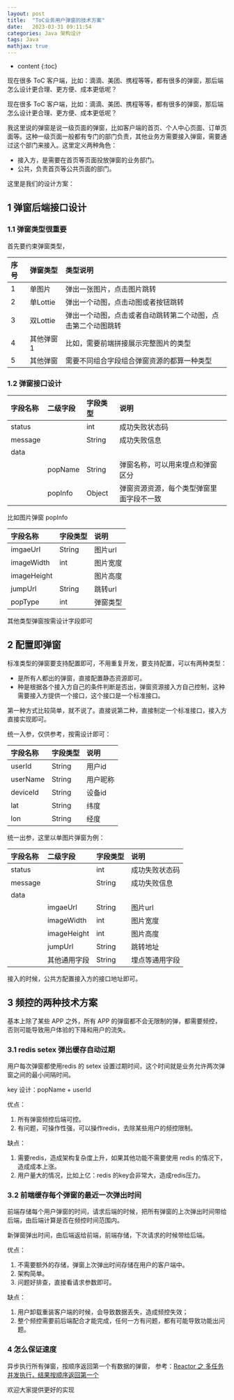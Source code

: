 ```yaml
---
layout: post
title:  "ToC业务用户弹窗的技术方案"
date:   2023-03-31 09:11:54
categories: Java 架构设计
tags: Java
mathjax: true
---
```


* content
{:toc}

现在很多 ToC 客户端，比如：滴滴、美团、携程等等，都有很多的弹窗，那后端怎么设计更合理、更方便、成本更低呢？





现在很多 ToC 客户端，比如：滴滴、美团、携程等等，都有很多的弹窗，那后端怎么设计更合理、更方便、成本更低呢？

我这里说的弹窗是说一级页面的弹窗，比如客户端的首页、个人中心页面、订单页面等。这种一级页面一般都有专门的部门负责，其他业务方需要接入弹窗，需要通过这个部门来接入。这里定义两种角色：

- 接入方，是需要在首页等页面投放弹窗的业务部门。
- 公共，负责首页等公共页面的部门。

这里是我们的设计方案：

## 1 弹窗后端接口设计

### 1.1 弹窗类型很重要

首先要约束弹窗类型，

|  序号   |  弹窗类型  | 类型说明   |
| :- | :- | :- | 
|  1  |  单图片  |  弹出一张图片，点击图片跳转  |
|  2  |  单Lottie  | 弹出一个动图，点击动图或者按钮跳转 |
|  3  |  双Lottie | 弹出一个动图，点击或者自动跳转第二个动图，点击第二个动图跳转|
|  4  |  其他弹窗1 | 比如，需要前端拼接展示完整图片的类型 |
|  5  |  其他弹窗 | 需要不同组合字段组合弹窗资源的都算一种类型 |

### 1.2 弹窗接口设计

| 字段名称   | 二级字段   | 字段类型    | 说明|
| :- | :- | :- | :- |
| status   |    |  int  | 成功失败状态码
|  message  |    |  String  | 成功失败信息
|  data  |    |    |
|    |  popName  | String   | 弹窗名称，可以用来埋点和弹窗区分
|   |  popInfo  |  Object  | 弹窗资源资源，每个类型弹窗里面字段不一致

比如图片弹窗 popInfo

| 字段名称   |  字段类型    | 说明|
| :- | :- | :- |
| imgaeUrl     |  String  | 图片url
|  imageWidth    |  int  | 图片宽度
|  imageHeight    |    | 图片高度
|  jumpUrl    | String   | 跳转url
|  popType    | int   | 弹窗类型

其他类型弹窗按需设计字段即可

## 2 配置即弹窗

标准类型的弹窗要支持配置即可，不用重复开发，要支持配置，可以有两种类型：

- 是所有人都出的弹窗，直接配置静态资源即可。
- 种是根据各个接入方自己的条件判断是否出，弹窗资源接入方自己控制，这种需要接入方提供一个接口，这个接口是一个标准接口。

第一种方式比较简单，就不说了。直接说第二种，直接制定一个标准接口，接入方直接实现即可。

统一入参，仅供参考，按需设计即可：

| 字段名称   |  字段类型    | 说明|
| :- | :- | :- |
| userId|  String  | 用户id
|  userName | String  | 用户昵称
|  deviceId    |  String  | 设备id
|  lat    | String   | 纬度
|  lon    | String   | 经度

统一出参，这里以单图片弹窗为例：

| 字段名称   | 二级字段   | 字段类型    | 说明|
| :- | :- | :- | :- |
| status   |    |  int  | 成功失败状态码
|  message  |    |  String  | 成功失败信息
|  data  |    |    |
|    |  imgaeUrl  | String   | 图片url
|   |  imageWidth  |  int  | 图片宽度
|   |  imageHeight  |  int  | 图片高度
|   |  jumpUrl  |  String  | 跳转地址
|   |  其他通用字段  |  String  | 埋点等通用字段

接入的时候，公共方配置接入方的接口地址即可。

## 3 频控的两种技术方案

基本上除了某些 APP 之外，所有 APP 的弹窗都不会无限制的弹，都需要频控，否则可能导致用户体验的下降和用户的流失。

### 3.1 redis setex 弹出缓存自动过期

用户每次弹窗都使用redis 的 setex 设置过期时间，这个时间就是业务允许两次弹窗之间的最小间隔时间。

key 设计：popName + userId

优点：

1. 所有弹窗频控后端可控。
2. 有问题，可操作性强，可以操作redis，去除某些用户的频控限制。

缺点：

1. 需要redis，造成架构复杂度上升，如果其他功能不需要使用 redis 的情况下，造成成本上涨。
2. 用户量大的情况，比如上亿：redis 的key会非常大，造成redis压力。

### 3.2 前端缓存每个弹窗的最近一次弹出时间

前端存储每个用户弹窗的时间，请求后端的时候，把所有弹窗的上次弹出时间带给后端，由后端计算是否在频控时间范围内。

新弹窗弹出时间，由后端返给前端，前端存储，下次请求的时候带给后端。

优点：

1. 不需要额外的存储，弹窗上次弹出时间存储在用户的客户端中。
2. 架构简单。
3. 问题好排查，直接看请求参数即可。

缺点：

1. 用户卸载重装客户端的时候，会导致数据丢失，造成频控失效；
2. 整个频控需要前后端配合才能完成，任何一方有问题，都有可能导致功能出问题。

### 4 怎么保证速度

异步执行所有弹窗，按顺序返回第一个有数据的弹窗，
参考：[Reactor 之 多任务并发执行，结果按顺序返回第一个](https://blog.csdn.net/Prepared/article/details/126510132?spm=1001.2014.3001.5502)

欢迎大家提供更好的实现



